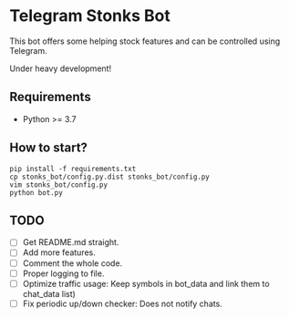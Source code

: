 # Telegram Stonks Bot
This bot offers some helping stock features and can be controlled using Telegram.

Under heavy development!


## Requirements
- Python >= 3.7


## How to start?
```
pip install -f requirements.txt
cp stonks_bot/config.py.dist stonks_bot/config.py
vim stonks_bot/config.py
python bot.py
```


## TODO
- [ ] Get README.md straight.
- [ ] Add more features.
- [ ] Comment the whole code.
- [ ] Proper logging to file.
- [ ] Optimize traffic usage: Keep symbols in bot_data and link them to chat_data list)
- [ ] Fix periodic up/down checker: Does not notify chats.
